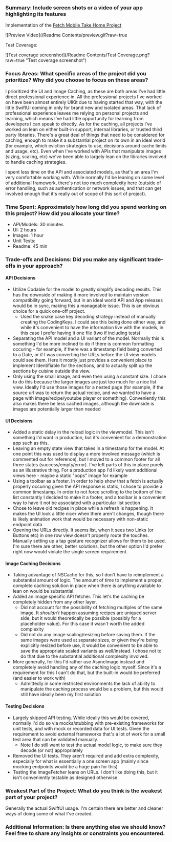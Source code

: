 ### Summary: Include screen shots or a video of your app highlighting its features

Implementation of the [Fetch Mobile Take Home Project](https://d3jbb8n5wk0qxi.cloudfront.net/take-home-project.html)

![Preview Video](/Readme Contents/preview.gif?raw=true

Test Coverage: 

![Test coverage screenshot](/Readme Contents/Test Coverage.png?raw=true "Test coverage screenshot")

### Focus Areas: What specific areas of the project did you prioritize? Why did you choose to focus on these areas?

I prioritized the UI and Image Caching, as these are both areas I've had little direct professional experience in. All the professional projects I've worked on have been almost entirely UIKit due to having started that way, with the little SwiftUI coming in only for brand new and isolated areas. That lack of professional experience leaves me relying on personal projects and learning, which means I've had little opportunity for learning from developers I can speak to directly. As for the caching, all projects I've worked on lean on either built-in support, internal libraries, or trusted third party libraries. There's a great deal of things that need to be considered for caching, enough to make it a substantial project on its own in an ideal world (for example, which eviction strategies to use, decisions around cache limits and usage, etc). Even when I've worked with APIs that manipulate images (sizing, scaling, etc) we've been able to largely lean on the libraries involved to handle caching strategies.

I spent less time on the API and associated models, as that's an area I'm very comfortable working with. While normally I'd be leaning on some level of additional framework, there's not too much complexity here (outside of error handling, such as authentication or network issues, and that can get involved enough that it's really out of scope of this sort of project).

### Time Spent: Approximately how long did you spend working on this project? How did you allocate your time?

- API/Models: 30 minutes
- UI: 2 hours
- Images: 1 hour
- Unit Tests:
- Readme: 45 min

### Trade-offs and Decisions: Did you make any significant trade-offs in your approach?

#### API Decisions

- Utilize Codable for the model to greatly simplify decoding results. This has the downside of making it more involved to maintain version compatibility going forward, but in an ideal world API and App releases would be in sync, making this a manageable issue. This is an obvious choice for a quick one-off project.
    - Used the snake case key decoding strategy instead of manually creating the CodingKeys. I could see this being done either way, and while it's convenient to have the information live with the models, in this case I prefer having it one file (two if including tests)
- Separating the API model and a UI variant of the model. Normally this is something I'd be more inclined to do if there is common formatting occuring - for example, if there was a timestamp field being converted to a Date, or if I was converting the URLs before the UI view models could see them. Here it mostly just provides a convenient place to implement Identifiable for the sections, and to actually split up the sections by cuisine outside the view.
- Only using the small image, and even then using a constant size. I chose to do this because the larger images are just too much for a nice list view. Ideally I'd use those images for a nested page (for example, if the source url was to return the actual recipe, and we wanted to have a page with image/recipe/youtube player or something). Conveniently this also makes there be less cached images, although the downside is images are potentially larger than needed

#### UI Decisions

- Added a static delay in the reload logic in the viewmodel. This isn't something I'd want in production, but it's convenient for a demonstration app such as this.
- Leaving an empty state view that takes in a timestamp for the model. At one point this was used to display a more involved message (which is commented out for reference), but I moved to a common footer for all three states  (success/empty/error). I've left parts of this in place purely as an illustrative thing. For a production app I'd likely want additional views here - maybe a static "oops" image for example
- Using a toolbar as a footer. In order to help show that a fetch is actually properly occuring given the API response is static, I chose to provide a common timestamp. In order to not force scrolling to the bottom of the list constantly I decided to make it a footer, and a toolbar is a convenient way to have it not be associated with a particular list section
- Chose to leave old recipes in place while a refresh is happening. It makes the UI look a little nicer when there aren't changes, though there is likely animation work that would be necessary with non-static endpoint data
- Opening the URLs directly. It seems list, when it sees two Links (or Buttons etc) in one row view doesn't properly route the touches. Manually setting up a tap gesture recognizer allows for them to be used. I'm sure there are other, better solutions, but the other option I'd prefer right now would violate the single screen requirement.

#### Image Caching Decisions

- Taking advantage of NSCache for this, so I don't have to reimplement a substantial amount of logic. The amount of time to implement a proper, complete caching solution in place when there is anything available to lean on would be substantial.
- Added an image specific API fetcher. This let's the caching be completely hidden from any other layer.
    - Did not account for the possibility of fetching multiples of the same image. It _shouldn't_ happen assuming recipes are uniqued server side, but it would theoretically be possible (possibly for a placeholder value). For this case it wasn't worth the added complexity
    - Did not do any image scaling/resizing before saving them. If the same images were used at separate sizes, or given they're being explicitly resized before use, it would be convenient to be able to save the appropriate scaled variants as well/instead. I chose not to do that due to the substantial additional complexity involved.
- More generally, for this I'd rather use AsyncImage instead and completely avoid handling any of the caching logic myself. Since it's a requirement for this I can't do that, but the built-in would be preferred (and easier to work with)
    - Admittedly in some restricted environments the lack of ability to manipulate the caching process would be a problem, but this would still have ideally been my first solution

#### Testing Decisions

- Largely skipped API testing. While ideally this would be covered, normally I'd do so via mocks/stubbing with pre-existing frameworks for unit tests, and with mock or recorded data for UI tests. Given the requirement to avoid external frameworks that's a lot of work for a small test area that can be validated manually.
    - Note I do still want to test the actual model logic, to make sure they decode (or not) appropriately
- Removed the UI tests. They aren't required and add extra complexity, especially for what is essentially a one screen app (mainly since mocking endpoints would be a huge pain for this)
- Testing the ImageFetcher leans on URLs. I don't like doing this, but it isn't conveniently testable as designed otherwise

### Weakest Part of the Project: What do you think is the weakest part of your project?

Generally the actual SwiftUI usage. I'm certain there are better and cleaner ways of doing some of what I've created.

### Additional Information: Is there anything else we should know? Feel free to share any insights or constraints you encountered.
